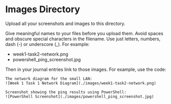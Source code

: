 # Images Directory

Upload all your screenshots and images to this directory. 

Give meaningful names to your files before you upload them. Avoid spaces and obscure special characters in the filename. Use just letters, numbers, dash (-) or underscore (_). For example:

- week1-task2-network.png
- powershell_ping_screenshot.jpg

Then in your journal entries link to those images. For example, use the code:

```
The network diagram for the small LAN:
![Week 1 Task 1 Network Diagram](./images/week1-task2-network.png)

Screenshot showing the ping results using PowerShell:
![PowerShell Screenshot](./images/powershell_ping_screenshot.jpg)
```

